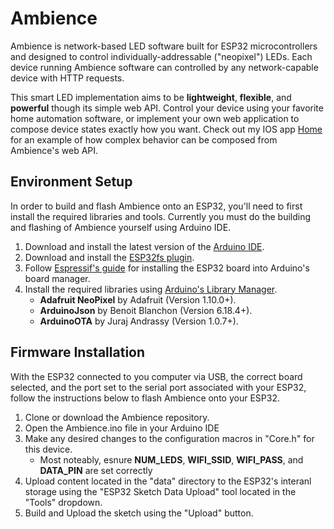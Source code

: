 # Ambience
Ambience is network-based LED software built for ESP32 microcontrollers and designed to control individually-addressable ("neopixel") LEDs. Each device running Ambience software can controlled by any network-capable device with HTTP requests.  

This smart LED implementation aims to be **lightweight**, **flexible**, and **powerful** though its simple web API. Control your device using your favorite home automation software, or implement your own web application to compose device states exactly how you want. Check out my IOS app [Home](https://github.com/patrickhirsh/Home) for an example of how complex behavior can be composed from Ambience's web API.

## Environment Setup
In order to build and flash Ambience onto an ESP32, you'll need to first install the required libraries and tools. Currently you must do the building and flashing of Ambience yourself using Arduino IDE.

1. Download and install the latest version of the [Arduino IDE](https://www.arduino.cc/en/Main/Software_).
2. Download and install the [ESP32fs plugin](https://github.com/me-no-dev/arduino-esp32fs-plugin/releases/tag/1.0).
3. Follow [Espressif's guide](https://docs.espressif.com/projects/arduino-esp32/en/latest/installing.html) for installing the ESP32 board into Arduino's board manager.
4. Install the required libraries using [Arduino's Library Manager](https://www.arduino.cc/en/guide/libraries).
    - **Adafruit NeoPixel** by Adafruit (Version 1.10.0+).
    - **ArduinoJson** by Benoit Blanchon (Version 6.18.4+).
    - **ArduinoOTA** by Juraj Andrassy (Version 1.0.7+).

## Firmware Installation
With the ESP32 connected to you computer via USB, the correct board selected, and the port set to the serial port associated with your ESP32, follow the instructions below to flash Ambience onto your ESP32. 
1. Clone or download the Ambience repository.
2. Open the Ambience.ino file in your Arduino IDE
3. Make any desired changes to the configuration macros in "Core.h" for this device.
    - Most noteably, esnure **NUM_LEDS**, **WIFI_SSID**, **WIFI_PASS**, and **DATA_PIN** are set correctly 
4. Upload content located in the "data" directory to the ESP32's interanl storage using the "ESP32 Sketch Data Upload" tool located in the "Tools" dropdown.
5. Build and Upload the sketch using the "Upload" button.
